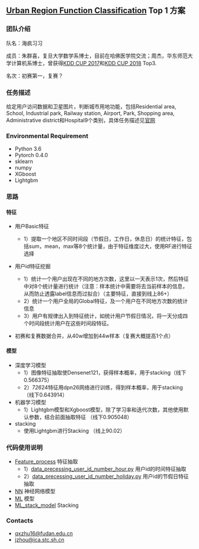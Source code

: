 ## **[Urban Region Function Classification](https://dianshi.baidu.com/competition/30/rank) Top 1 方案**

### 团队介绍

队名：海疯习习

成员：朱群喜，复旦大学数学系博士，目前在哈佛医学院交流；周杰，华东师范大学计算机系博士，曾获得[KDD CUP 2017](https://github.com/12190143/Black-Swan)和[KDD CUP 2018](https://github.com/12190143/KDD_CUP_2018) Top3.

名次：初赛第一，复赛？

### 任务描述
给定用户访问数据和卫星图片，判断城市用地功能，包括Residential area, School, Industrial park, Railway station, Airport, Park, Shopping area, Administrative district和Hospital9个类别，具体任务描述见[官网](https://dianshi.baidu.com/competition/30/question) 

### Environmental Requirement
- Python 3.6
- Pytorch 0.4.0
- sklearn
- numpy
- XGboost
- Lightgbm

### 思路
#### 特征

- 用户Basic特征
  - 1）提取一个地区不同时间段（节假日，工作日，休息日）的统计特征，包括sum，mean，max等8个统计量，由于特征维度过大，使用RF进行特征选择

- 用户id特征挖掘

  - 1）统计一个用户出现在不同的地方次数，这里以一天表示1次，然后特征中对8个统计量进行统计（注意：样本统计中需要将去当前样本的信息，从而防止透露label信息而过拟合）（主要特征，直接到线上86+）
  - 2）统计一个用户全局的Global特征，及一个用户在不同地方次数的统计信息
  - 3）用户有规律出入到特征统计，如统计用户节假日情况，将一天分成四个时间段统计用户在这些时间段特征。

- 初赛和复赛数据合并，从40w增加到44w样本（复赛大概提高1个点）

#### 模型
- 深度学习模型
   - 1）图像特征抽取使Densenet121，获得样本概率，用于stacking（线下0.566375）
   - 2）7*26*24特征用dpn26网络进行训练，得到样本概率，用于stacking（线下0.643914）
- 机器学习模型
   - 1）Lightgbm模型和Xgboost模型，除了学习率和迭代次数，其他使用默认参数，结合前面抽取特征 （线下0.905048）
- stacking
   - 使用Lightgbm进行Stacking （线上90.02）
   
### 代码使用说明
- [Feature_process](https://github.com/zhuqunxi/Urban-Region-Function-Classification-/tree/master/Feature_process) 特征抽取
	- 1）[data_precessing_user_id_number_hour.py](https://github.com/zhuqunxi/Urban-Region-Function-Classification-/blob/master/Feature_process/UserID_feature_local/Normal_local_simple/data_precessing_user_id_number_hour.py) 用户id的时间特征抽取
    - 2）[data_precessing_user_id_number_holiday.py](https://github.com/zhuqunxi/Urban-Region-Function-Classification-/blob/master/Feature_process/UserID_feature_local/Normal_local_simple/data_precessing_user_id_number_holiday.py) 用户id的节假日特征抽取
- [NN](https://github.com/zhuqunxi/Urban-Region-Function-Classification-/tree/master/ML) 神经网络模型
- [ML](https://github.com/zhuqunxi/Urban-Region-Function-Classification-/tree/master/ML) 模型
- [ML_stack_model](https://github.com/zhuqunxi/Urban-Region-Function-Classification-/tree/master/ML_stack_model) Stacking

### Contacts
- qxzhu16@fudan.edu.cn
- jzhou@ica.stc.sh.cn
